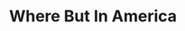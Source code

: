 ---
title: Where But In America
year: 1929
opening_date: 1929-05-15
closing_date: 
layout: productions
image:
image_caption:
image_credit:
playbill:
category:
details:
  Theatre: Theatre Jacksonville
cast:
  Bob : Eugene LeaMond
  Hilda: Evelyn B. Cox
  Mollie: Sara Clark
crew:
  Director: Gertrude F. Jacobi
  Stage Manager: Martin S. Fabian
  Scenery: Anne C. Lalor
  Make-up:
    - E.S. Beauchamp-Nobbs
    - F.W. Armbuster
  Staging: Irene Von Osthoff
understudies:
orchestra:
external_links:
---